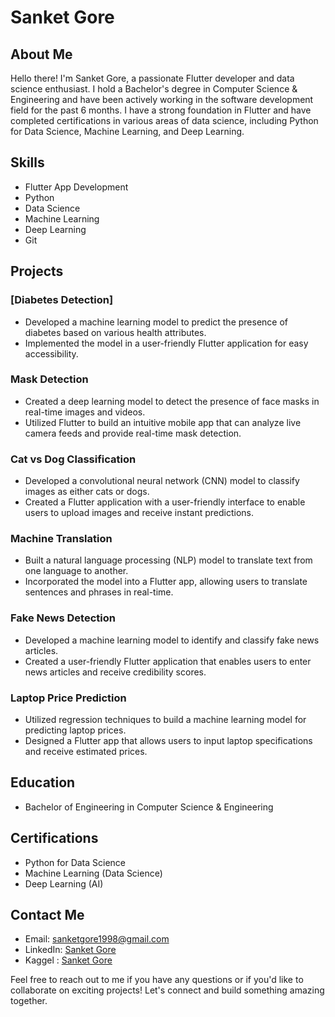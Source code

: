 <!-- - 👋 Hi, I’m Sanket Gore
- 👀 I’m interested in data science, machine learning and artificial intelligence
- 🌱 I’m currently looking job for data scientist, machine learning engeneer or artificial intelligence engeneer
- 📄 Know about my experiences Linkedin
- 👨‍💻 Enthusiastic and curious to learn new skills !!
- 📫 You can reach me via [LinkedIn](https://www.linkedin.com/in/sanket-gore-95bb49177/) 
- 📚 I am looking forward to enhance my knowledge by learning new skills and grow in the tech fields.

#Here are some of my top Projects

###Here are some of my `Machine Learning` and `Deep Learning` Projects
 -->
# Sanket Gore

## About Me
Hello there! I'm Sanket Gore, a passionate Flutter developer and data science enthusiast. I hold a Bachelor's degree in Computer Science & Engineering and have been actively working in the software development field for the past 6 months. I have a strong foundation in Flutter and have completed certifications in various areas of data science, including Python for Data Science, Machine Learning, and Deep Learning.

## Skills
- Flutter App Development
- Python
- Data Science
- Machine Learning
- Deep Learning
- Git

## Projects

### [Diabetes Detection]
- Developed a machine learning model to predict the presence of diabetes based on various health attributes.
- Implemented the model in a user-friendly Flutter application for easy accessibility.

### Mask Detection
- Created a deep learning model to detect the presence of face masks in real-time images and videos.
- Utilized Flutter to build an intuitive mobile app that can analyze live camera feeds and provide real-time mask detection.

### Cat vs Dog Classification
- Developed a convolutional neural network (CNN) model to classify images as either cats or dogs.
- Created a Flutter application with a user-friendly interface to enable users to upload images and receive instant predictions.

### Machine Translation
- Built a natural language processing (NLP) model to translate text from one language to another.
- Incorporated the model into a Flutter app, allowing users to translate sentences and phrases in real-time.

### Fake News Detection
- Developed a machine learning model to identify and classify fake news articles.
- Created a user-friendly Flutter application that enables users to enter news articles and receive credibility scores.

### Laptop Price Prediction
- Utilized regression techniques to build a machine learning model for predicting laptop prices.
- Designed a Flutter app that allows users to input laptop specifications and receive estimated prices.

## Education
- Bachelor of Engineering in Computer Science & Engineering

## Certifications
- Python for Data Science
- Machine Learning (Data Science)
- Deep Learning (AI)

## Contact Me
- Email: [sanketgore1998@gmail.com](mailto:sanketgore1998@gmail.com)
- LinkedIn: [Sanket Gore](https://www.linkedin.com/in/sanket-gore-95bb49177/)
- Kaggel : [Sanket Gore](https://www.kaggle.com/sanketgore10)

Feel free to reach out to me if you have any questions or if you'd like to collaborate on exciting projects! Let's connect and build something amazing together.
